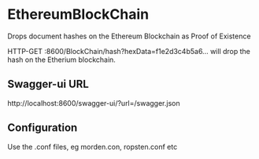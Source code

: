 # EthereumBlockChain
Drops document hashes on the Ethereum Blockchain as Proof of Existence

HTTP-GET :8600/BlockChain/hash?hexData=f1e2d3c4b5a6... will drop the hash on the Etherium blockchain.

## Swagger-ui URL ##
http://localhost:8600/swagger-ui/?url=/swagger.json

## Configuration ##
Use the .conf files, eg morden.con, ropsten.conf etc
